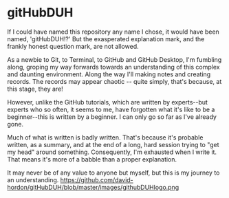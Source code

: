 # gitHubDUH
If I could have named this repository any name I chose, it would have been named, 'gitHubDUH!?' But the exasperated explanation mark, and the frankly honest question mark, are not allowed.

As a newbie to Git, to Terminal, to GitHub and GitHub Desktop, I'm fumbling along, groping my way forwards towards an understanding of this complex and daunting environment. Along the way I'll making notes and creating records. The records may appear chaotic -- quite simply, that's because, at this stage, they are!

However, unlike the GitHub tutorials, which are written by experts--but experts who so often, it seems to me, have forgotten what it's like to be a beginner--this is written by a beginner. I can only go so far as I've already gone.

Much of what is written is badly written. That's because it's probable written, as a summary, and at the end of a long, hard session trying to "get my head" around something. Consequently, I'm exhausted when I write it. That means it's more of a babble than a proper explanation.

It may never be of any value to anyone but myself, but this is my journey to an understanding.
https://github.com/david-hordon/gitHubDUH/blob/master/images/githubDUHlogo.png
